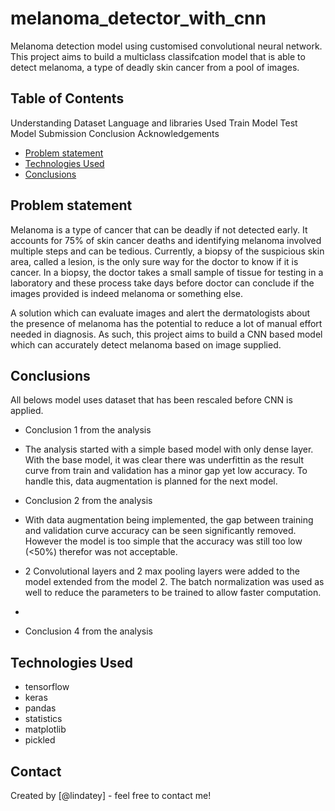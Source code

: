 # melanoma_detector_with_cnn
Melanoma detection model using customised convolutional neural network.
This project aims to build a multiclass classifcation model that is able to detect melanoma, a type of deadly skin cancer from a pool of images. 

## Table of Contents
Understanding Dataset
Language and libraries Used
Train Model
Test Model
Submission
Conclusion
Acknowledgements
* [Problem statement](#problem-statement)
* [Technologies Used](#technologies-used)
* [Conclusions](#conclusions)

<!-- You can include any other section that is pertinent to your problem -->

## Problem statement
Melanoma is a type of cancer that can be deadly if not detected early. It accounts for 75% of skin cancer deaths and identifying melanoma involved multiple steps and can be tedious. Currently, a biopsy of the suspicious skin area, called a lesion, is the only sure way for the doctor to know if it is cancer. In a biopsy, the doctor takes a small sample of tissue for testing in a laboratory and these process 
take days before doctor can conclude if the images provided is indeed melanoma or something else.

A solution which can evaluate images and alert the dermatologists about the presence of melanoma has the potential to reduce a lot of manual effort needed in diagnosis. As such, this project aims to build a CNN based model which can accurately detect melanoma based on image supplied.

## Conclusions
All belows model uses dataset that has been rescaled before CNN is applied.

- Conclusion 1 from the analysis
- The analysis started with a simple based model with only dense layer. With the base model, it was clear there was underfittin as the result curve from train and validation has a minor gap yet low accuracy. To handle this, data augmentation is planned for the next model.

  
- Conclusion 2 from the analysis
- With data augmentation being implemented, the gap between training and validation curve accuracy can be seen significantly removed. However the model is too simple that the accuracy was still too low (<50%) therefor was not acceptable.
  
- 2 Convolutional layers and 2 max pooling layers were added to the model extended from the model 2. The batch normalization was used as well to reduce the parameters to be trained to allow faster computation.
- 
- Conclusion 4 from the analysis

<!-- You don't have to answer all the questions - just the ones relevant to your project. -->


## Technologies Used
- tensorflow
- keras
- pandas
- statistics
- matplotlib
- pickled

<!-- As the libraries versions keep on changing, it is recommended to mention the version of library used in this project -->

## Contact
Created by [@lindatey] - feel free to contact me!

